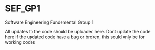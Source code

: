 # SEF_GP1
Software Engineering Fundemental Group 1

All updates to the code should be uploaded here. Dont update the code here if the updated code have a bug or broken, this sould only be for working codes
